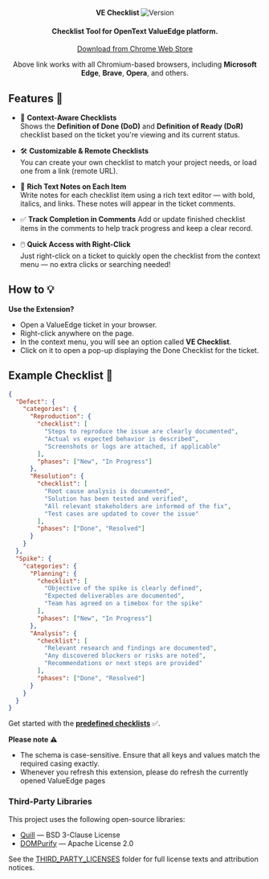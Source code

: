 <div align="center">
   <div align="center" style="text-align: center;">
      <b>VE Checklist </b> 
      <span><img alt="Version" src="https://img.shields.io/chrome-web-store/v/aeiiagpokicaeifancpnndjanamdmmdn?style=flat-square&label=latest&labelColor=white&color=white&link=https%3A%2F%2Fchromewebstore.google.com%2Fdetail%2Fve-checklist%2Faeiiagpokicaeifancpnndjanamdmmdn%2Freviews"/> </span> 
   </div>
   <h4>Checklist Tool for OpenText ValueEdge platform.</h4>
<div style="text-align: center;">
  <a href="https://chromewebstore.google.com/detail/ve-checklist/aeiiagpokicaeifancpnndjanamdmmdn/reviews" target="_blank" rel="noopener noreferrer">
    Download from Chrome Web Store
  </a>
</div>

<p style="text-align: center;">
  Above link works with all Chromium-based browsers, including <b>Microsoft Edge</b>, <b>Brave</b>, <b>Opera</b>, and others.
</p>
</div>


## Features 🚀

- 📌 **Context-Aware Checklists**  
  Shows the **Definition of Done (DoD)** and **Definition of Ready (DoR)** checklist based on the ticket you're viewing and its current status.

- 🛠️ **Customizable & Remote Checklists**  
  You can create your own checklist to match your project needs, or load one from a link (remote URL).

- 📝  **Rich Text Notes on Each Item**  
  Write notes for each checklist item using a rich text editor — with bold, italics, and links. These notes will appear in the ticket comments.

- ✅ **Track Completion in Comments** 
  Add or update finished checklist items in the comments to help track progress and keep a clear record.
  
- 🖱️ **Quick Access with Right-Click**  
  Just right-click on a ticket to quickly open the checklist from the context menu — no extra clicks or searching needed!

## How to 💡
**Use the Extension?**
* Open a ValueEdge ticket in your browser.
* Right-click anywhere on the page.
* In the context menu, you will see an option called **VE Checklist**.
* Click on it to open a pop-up displaying the Done Checklist for the ticket.


## Example Checklist 📜

```json
{
  "Defect": {
    "categories": {
      "Reproduction": {
        "checklist": [
          "Steps to reproduce the issue are clearly documented",
          "Actual vs expected behavior is described",
          "Screenshots or logs are attached, if applicable"
        ],
        "phases": ["New", "In Progress"]
      },
      "Resolution": {
        "checklist": [
          "Root cause analysis is documented",
          "Solution has been tested and verified",
          "All relevant stakeholders are informed of the fix",
          "Test cases are updated to cover the issue"
        ],
        "phases": ["Done", "Resolved"]
      }
    }
  },
  "Spike": {
    "categories": {
      "Planning": {
        "checklist": [
          "Objective of the spike is clearly defined",
          "Expected deliverables are documented",
          "Team has agreed on a timebox for the spike"
        ],
        "phases": ["New", "In Progress"]
      },
      "Analysis": {
        "checklist": [
          "Relevant research and findings are documented",
          "Any discovered blockers or risks are noted",
          "Recommendations or next steps are provided"
        ],
        "phases": ["Done", "Resolved"]
      }
    }
  }
}
```
Get started with the **[predefined checklists](https://github.com/the-sudheendra/ChecklistHub)** ✅.

**Please note ⚠️**
- The schema is case-sensitive. Ensure that all keys and values match the required casing exactly.
- Whenever you refresh this extension, please do refresh the currently opened ValueEdge pages


### Third-Party Libraries

This project uses the following open-source libraries:

- [Quill](https://quilljs.com) — BSD 3-Clause License
- [DOMPurify](https://github.com/cure53/DOMPurify) — Apache License 2.0

See the [THIRD_PARTY_LICENSES](./third_party_licenses) folder for full license texts and attribution notices.

